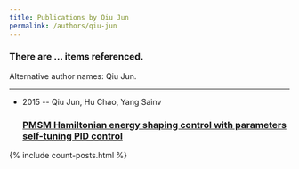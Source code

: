 ```yaml
---
title: Publications by Qiu Jun
permalink: /authors/qiu-jun
---
```


<h3 id="number-posts">There are ... items referenced.</h3>
<p id='info-authors'>Alternative author names: Qiu Jun.</p>
<hr />
<ul class="post-list">
<li><span class='post-meta'>2015 -- Qiu Jun, Hu Chao, Yang Sainv</span><h3><a class='post-link' href="{{ site.baseurl }}/pmsm-hamiltonian-energy-shaping-control-with-parameters-self-tuning-pid-control">PMSM Hamiltonian energy shaping control with parameters self-tuning PID control</a></h3></li>

</ul>
{% include count-posts.html %}
